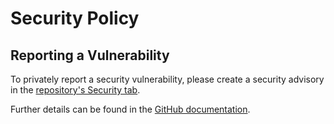# Security Policy

## Reporting a Vulnerability

To privately report a security vulnerability, please create a security advisory in the [repository's Security tab](https://github.com/martincostello/api/security/advisories).

Further details can be found in the [GitHub documentation](https://docs.github.com/code-security/security-advisories/guidance-on-reporting-and-writing/privately-reporting-a-security-vulnerability).
